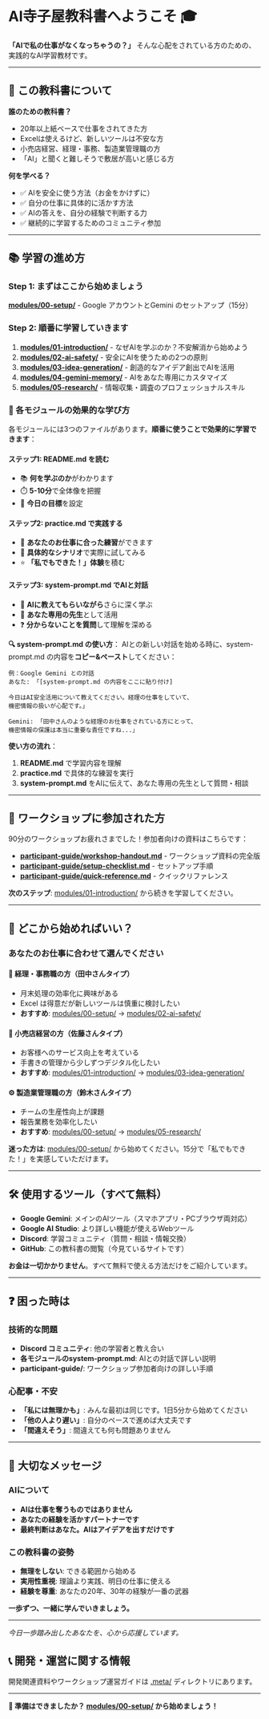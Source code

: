 # AI寺子屋教科書へようこそ 🎓

**「AIで私の仕事がなくなっちゃうの？」** そんな心配をされている方のための、実践的なAI学習教材です。

---

## 🎯 この教科書について

**誰のための教科書？**
- 20年以上紙ベースで仕事をされてきた方
- Excelは使えるけど、新しいツールは不安な方  
- 小売店経営、経理・事務、製造業管理職の方
- 「AI」と聞くと難しそうで敷居が高いと感じる方

**何を学べる？**
- ✅ AIを安全に使う方法（お金をかけずに）
- ✅ 自分の仕事に具体的に活かす方法
- ✅ AIの答えを、自分の経験で判断する力
- ✅ 継続的に学習するためのコミュニティ参加

---

## 📚 学習の進め方

### **Step 1: まずはここから始めましょう**
[**modules/00-setup/**](./modules/00-setup/) - Google アカウントとGemini のセットアップ（15分）

### **Step 2: 順番に学習していきます**
1. [**modules/01-introduction/**](./modules/01-introduction/) - なぜAIを学ぶのか？不安解消から始めよう
2. [**modules/02-ai-safety/**](./modules/02-ai-safety/) - 安全にAIを使うための2つの原則
3. [**modules/03-idea-generation/**](./modules/03-idea-generation/) - 創造的なアイデア創出でAIを活用
4. [**modules/04-gemini-memory/**](./modules/04-gemini-memory/) - AIをあなた専用にカスタマイズ
5. [**modules/05-research/**](./modules/05-research/) - 情報収集・調査のプロフェッショナルスキル

### **📖 各モジュールの効果的な学び方**

各モジュールには3つのファイルがあります。**順番に使うことで効果的に学習できます**：

#### **ステップ1: README.md を読む**
- 📚 **何を学ぶのか**がわかります
- ⏱️ **5-10分**で全体像を把握
- 🎯 **今日の目標**を設定

#### **ステップ2: practice.md で実践する** 
- 💼 **あなたのお仕事に合った練習**ができます
- 📝 **具体的なシナリオ**で実際に試してみる
- ⭐ **「私でもできた！」体験**を積む

#### **ステップ3: system-prompt.md でAIと対話**
- 🤖 **AIに教えてもらいながら**さらに深く学ぶ
- 💬 **あなた専用の先生**として活用
- ❓ **分からないことを質問**して理解を深める

**🔍 system-prompt.md の使い方**：
AIとの新しい対話を始める時に、system-prompt.md の内容を**コピー&ペースト**してください：

```
例：Google Gemini との対話
あなた: 「[system-prompt.md の内容をここに貼り付け]

今日はAI安全活用について教えてください。経理の仕事をしていて、
機密情報の扱いが心配です。」

Gemini: 「田中さんのような経理のお仕事をされている方にとって、
機密情報の保護は本当に重要な責任ですね...」
```

**使い方の流れ**：
1. **README.md** で学習内容を理解
2. **practice.md** で具体的な練習を実行  
3. **system-prompt.md** をAIに伝えて、あなた専用の先生として質問・相談

---

## 🤝 ワークショップに参加された方

90分のワークショップお疲れさまでした！参加者向けの資料はこちらです：

- [**participant-guide/workshop-handout.md**](./participant-guide/workshop-handout.md) - ワークショップ資料の完全版
- [**participant-guide/setup-checklist.md**](./participant-guide/setup-checklist.md) - セットアップ手順
- [**participant-guide/quick-reference.md**](./participant-guide/quick-reference.md) - クイックリファレンス

**次のステップ**: [modules/01-introduction/](./modules/01-introduction/) から続きを学習してください。

---

## 🎯 どこから始めればいい？

### **あなたのお仕事に合わせて選んでください**

#### **🧾 経理・事務職の方（田中さんタイプ）**
- 月末処理の効率化に興味がある
- Excel は得意だが新しいツールは慎重に検討したい
- **おすすめ**: [modules/00-setup/](./modules/00-setup/) → [modules/02-ai-safety/](./modules/02-ai-safety/)

#### **🏪 小売店経営の方（佐藤さんタイプ）**
- お客様へのサービス向上を考えている  
- 手書きの管理から少しずつデジタル化したい
- **おすすめ**: [modules/01-introduction/](./modules/01-introduction/) → [modules/03-idea-generation/](./modules/03-idea-generation/)

#### **⚙️ 製造業管理職の方（鈴木さんタイプ）**
- チームの生産性向上が課題
- 報告業務を効率化したい
- **おすすめ**: [modules/00-setup/](./modules/00-setup/) → [modules/05-research/](./modules/05-research/)

**迷った方は**: [modules/00-setup/](./modules/00-setup/) から始めてください。15分で「私でもできた！」を実感していただけます。

---

## 🛠️ 使用するツール（すべて無料）

- **Google Gemini**: メインのAIツール（スマホアプリ・PCブラウザ両対応）
- **Google AI Studio**: より詳しい機能が使えるWebツール
- **Discord**: 学習コミュニティ（質問・相談・情報交換）
- **GitHub**: この教科書の閲覧（今見ているサイトです）

**お金は一切かかりません**。すべて無料で使える方法だけをご紹介しています。

---

## ❓ 困った時は

### **技術的な問題**
- **Discord コミュニティ**: 他の学習者と教え合い
- **各モジュールのsystem-prompt.md**: AIとの対話で詳しい説明
- **participant-guide/**: ワークショップ参加者向けの詳しい手順

### **心配事・不安**
- **「私には無理かも」**: みんな最初は同じです。1日5分から始めてください
- **「他の人より遅い」**: 自分のペースで進めば大丈夫です
- **「間違えそう」**: 間違えても何も問題ありません

---

## 🌟 大切なメッセージ

### **AIについて**
- **AIは仕事を奪うものではありません**  
- **あなたの経験を活かすパートナーです**
- **最終判断はあなた。AIはアイデアを出すだけです**

### **この教科書の姿勢**
- **無理をしない**: できる範囲から始める
- **実用性重視**: 理論より実践、明日の仕事に使える
- **経験を尊重**: あなたの20年、30年の経験が一番の武器

**一歩ずつ、一緒に学んでいきましょう。**

---

*今日一歩踏み出したあなたを、心から応援しています。*

## 📞 開発・運営に関する情報

開発関連資料やワークショップ運営ガイドは [.meta/](./.meta/) ディレクトリにあります。

---

**🚀 準備はできましたか？ [modules/00-setup/](./modules/00-setup/) から始めましょう！**